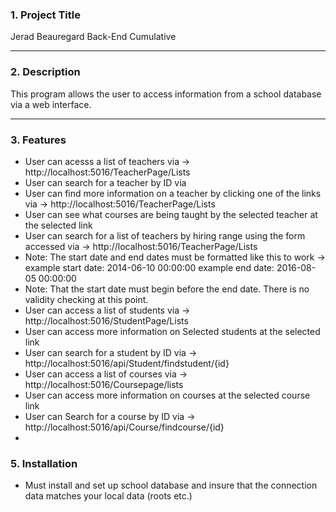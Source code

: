 
### **1. Project Title**
Jerad Beauregard Back-End Cumulative

---

### **2. Description**
This program allows the user to access information from a school database via a web interface.

---

### **3. Features**
- User can acesss a list of teachers via -> http://localhost:5016/TeacherPage/Lists
- User can search for a teacher by ID via
- User can find more information on a teacher by clicking one of the links via -> http://localhost:5016/TeacherPage/Lists
- User can see what courses are being taught by the selected teacher at the selected link
- User can search for a list of teachers by hiring range using the form accessed via -> http://localhost:5016/TeacherPage/Lists
- Note: The start date and end dates must be formatted like this to work -> example start date: 2014-06-10 00:00:00 example end date: 2016-08-05 00:00:00
- Note: That the start date must begin before the end date. There is no validity checking at this point.
- User can access a list of students via -> http://localhost:5016/StudentPage/Lists
- User can access more information on Selected students at the selected link
- User can search for a student by ID via -> http://localhost:5016/api/Student/findstudent/{id}
- User can access a list of courses via -> http://localhost:5016/Coursepage/lists
- User can access more information on courses at the selected course link
- User can Search for a course by ID via -> http://localhost:5016/api/Course/findcourse/{id}
- 

### **5. Installation**
- Must install and set up school database and insure that the connection data matches your local data (roots etc.)
